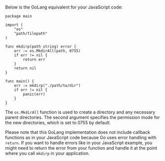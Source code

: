 Below is the GoLang equivalent for your JavaScript code:

```golang
package main

import (
	"os"
	"path/filepath"
)

func mkdirp(path string) error {
	err := os.MkdirAll(path, 0755)
	if err != nil {
		return err
	}
	return nil
}

func main() {
	err := mkdirp("./path/to/dir")
	if err != nil {
		panic(err)
	}
}
```

The `os.MkdirAll` function is used to create a directory and any necessary parent directories. The second argument specifies the permission mode for the new directories, which is set to 0755 by default.

Please note that this GoLang implementation does not include callback functions as in your JavaScript code because Go uses error handling with `return`. If you want to handle errors like in your JavaScript example, you might need to return the error from your function and handle it at the point where you call `mkdirp` in your application.
